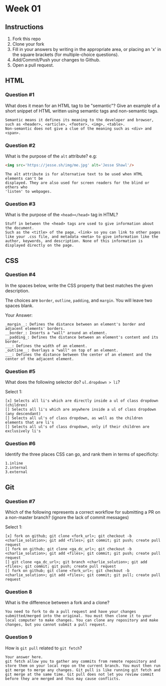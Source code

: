 # Week 01

## Instructions

1. Fork this repo
2. Clone your fork
3. Fill in your answers by writing in the appropriate area, or placing an 'x' in
the square brackets (for multiple-choice questions).
4. Add/Commit/Push your changes to Github.
5. Open a pull request.

## HTML

### Question #1

What does it mean for an HTML tag to be "semantic"? Give an example of a short snippet of HTML written using semantic tags and non-semantic tags.

```text
Semantic means it defines its meaning to the developer and browser, such as <header>, <article>, <footer>, <img>, <table>.
Non-semantic does not give a clue of the meaning such as <div> and <span>.
```

### Question #2

What is the purpose of the `alt` attribute? e.g:

```html
<img src='https://jesse.sh/img/me.jpg' alt='Jesse Shawl'/>
```

```text
The alt attribute is for alternative text to be used when HTML elements can't be
displayed. They are also used for screen readers for the blind or others who
'listen' to webpages.
```

### Question #3

What is the purpose of the `<head></head>` tag in HTML?

```text
Stuff in between the <head> tags are used to give information about the document.
Such as the <title> of the page, <link> so you can link to other pages like your .css file, and metadata <meta> to give information like the author, keywords, and description. None of this information is displayed directly on the page.  
```

## CSS

### Question #4

In the spaces below, write the CSS property that best matches the given description.

The choices are `border`, `outline`, `padding`, and `margin`. You will leave two spaces blank.

Your Answer:

```text
_margin__: Defines the distance between an element's border and adjacent elements' borders.
__border_: Inserts a "wall" around an element.
__padding_: Defines the distance between an element's content and its border.
___: Defines the width of an element.
_outline__: Overlays a "wall" on top of an element.
___: Defines the distance between the center of an element and the center of the adjacent element.
```

### Question #5

What does the following selector do?  `ul.dropdown > li`?

Select 1:
```
[x] Selects all li's which are directly inside a ul of class dropdown (children)
[] Selects all li's which are anywhere inside a ul of class dropdown (any descendant)
[] Selects all ul's of class dropdown, as well as the children elements that are li's
[] Selects all ul's of class dropdown, only if their children are exclusively li's
```

### Question #6

Identify the three places CSS can go, and rank them in terms of specificity:

```text
1.inline
2.internal
3.external
```

## Git

### Question #7

Which of the following represents a correct workflow for submitting a PR on a non-master branch?
(ignore the lack of commit messages)

Select 1:
```
[x] fork on github; git clone <fork_url>; git checkout -b <charlie_solution>; git add <files>; git commit; git push; create pull request
[] fork on github; git clone <ga_dc_url>; git checkout -b <charlie_solution>; git add <files>; git commit; git push; create pull request
[] git clone <ga_dc_url>; git branch <charlie_solution>; git add <files>; git commit; git push; create pull request
[] fork on github; git clone <fork_url>; git checkout -b <charlie_solution>; git add <files>; git commit; git pull; create pull request
```

### Question 8

What is the difference between a fork and a clone?

```text
You need to fork to do a pull request and have your changes submitted/merged into the original. You must then clone it to your local computer to make changes. You can clone any repository and make changes, but you cannot submit a pull request.
```

### Question 9

How is `git pull` related to `git fetch`?

```text
Your answer here.
git fetch allow you to gather any commits from remote repository and store them on your local repo on the current branch. You must then run git merge to merge any changes. Git pull is like running git fetch and git merge at the same time. Git pull does not let you review commit before they are merged and thus may cause conflicts. 
```
